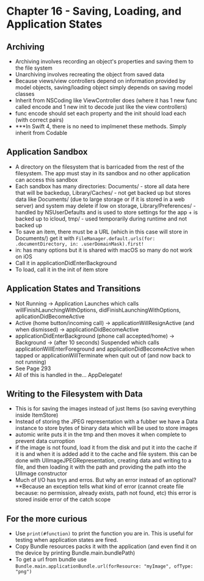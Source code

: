 # Chapter 16 - Saving, Loading, and Application States

## Archiving

* Archiving involves recording an object's properties and saving them to the file system
* Unarchiving involves recreating the object from saved data
* Because views/view controllers depend on information provided by model objects, saving/loading object simply depends on saving model classes
* Inherit from NSCoding like ViewController does (where it has 1 new func called encode and 1 new init to decode just like the view controllers)
* func encode should set each property and the init should load each (with correct pairs)
* ***In Swift 4, there is no need to implmenet these methods. Simply inherit from Codable

## Application Sandbox

* A directory on the filesystem that is barricaded from the rest of the filesystem. The app must stay in its sandbox and no other application can access this sandbox
* Each sandbox has many directories: Documents/ - store all data here that will be backedup, Library/Caches/ - not get backed up but stores data like Documents/ (due to large storage or if it is stored in a web server) and system may delete if low on storage, Library/Preferences/ - handled by NSUserDefaults and is used to store settings for the app + is backed up to icloud, tmp/ - used temporarily during runtime and not backed up
* To save an item, there must be a URL (which in this case will store in Documents/) get it with ```FileManager.default.urls(for: .documentDirectory, in: .userDomainMask).first!```
* in: has many options but it is shared with macOS so many do not work on iOS
* Call it in applicationDidEnterBackground
* To load, call it in the init of item store

## Application States and Transitions

* Not Running -> Application Launches which calls willFinishLaunchingWithOptions, didFinishLaunchingWithOptions, aplicationDidBecomeActive
* Active (home button/incoming call) -> applicationWillResignActive (and when dismissed) -> applicationDidBecomeActive
* applicationDidEnterBackground (phone call accepted/home) -> Background -> (after 10 seconds) Suspended which calls applicationWillEnterForeground and applicationDidBecomeActive when tapped or applicationWillTerminate when quit out of (and now back to not running)
* See Page 293
* All of this is handled in the... AppDelegate!

## Writing to the Filesystem with Data

* This is for saving the images instead of just Items (so saving everything inside ItemStore)
* Instead of storing the JPEG representation with a fubber we have a Data instance to store bytes of binary data which will be used to store images
* automic write puts it in the tmp and then moves it when complete to prevent data curroption
* if the image is not found, load it from the disk and put it into the cache if it is and when it is added add it to the cache and file system. this can be done with UIImageJPEGRepresentation, creating data and writing to a file, and then loading it with the path and providing the path into the UIImage constructor
* Much of I/O has trys and erros. But why an error instead of an optional? **Because an exception tells what kind of error (cannot create file because: no permission, already exists, path not found, etc) this error is stored inside error of the catch scope

## For the more curious

* Use ```print(#function)``` to print the function you are in. This is useful for testing when application states are fired.
* Copy Bundle resources packs it with the application (and even find it on the device by printing Bundle.main.bundlePath)
* To get a url from bundle use ```Bundle.main.applicationBundle.url(forResource: "myImage", ofType: "png")```

